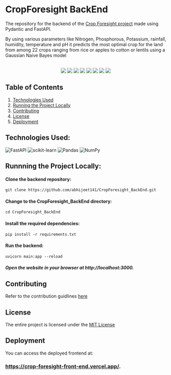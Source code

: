 ﻿# CropForesight BackEnd


The repository for the backend of the [Crop Foresight project](https://github.com/abhijeet141/CropForesight) made using Pydantic and FastAPI.

By using various parameters like Nitrogen, Phosphorous, Potassium, rainfall, humidity, temperature and pH it predicts the most optimal crop for the land from among 22 crops ranging from rice or apples to cotton or lentils using a Gaussian Naive Bayes model

<br>
<div align = 'center'>

 <img src="https://img.shields.io/github/repo-size/abhijeet141/CropForesight_BackEnd?style=for-the-badge" />
 <img src="https://img.shields.io/github/issues/abhijeet141/CropForesight_BackEnd?style=for-the-badge" />
  <img src="https://img.shields.io/github/issues-closed-raw/abhijeet141/CropForesight_BackEnd?style=for-the-badge" />
  <img src="https://img.shields.io/github/issues-pr-closed/abhijeet141/CropForesight_BackEnd?style=for-the-badge" />
  <img src="https://img.shields.io/github/issues-pr-raw/abhijeet141/CropForesight_BackEnd?style=for-the-badge" />
  <img src="https://img.shields.io/github/forks/abhijeet141/CropForesight_BackEnd?style=for-the-badge" />
  <img src="https://img.shields.io/github/stars/abhijeet141/CropForesight_BackEnd?style=for-the-badge" />
  <img src="https://img.shields.io/github/contributors-anon/abhijeet141/CropForesight_BackEnd?style=for-the-badge" />
  
</div>


## Table of Contents


1. [Technologies Used](#technologies-used)
1. [Running the Project Locally](#runnning-the-project-locally)
1. [Contributing](#contributing)
1. [License](#license)
1. [Deployment](#deployment)


## Technologies Used:


 ![FastAPI](https://img.shields.io/badge/FastAPI-005571?style=for-the-badge&logo=fastapi)
![scikit-learn](https://img.shields.io/badge/scikit--learn-%23F7931E.svg?style=for-the-badge&logo=scikit-learn&logoColor=white)
 ![Pandas](https://img.shields.io/badge/pandas-%23150458.svg?style=for-the-badge&logo=pandas&logoColor=white)
![NumPy](https://img.shields.io/badge/numpy-%23013243.svg?style=for-the-badge&logo=numpy&logoColor=white)


## Runnning the Project Locally:


#### Clone the backend repository:

```
git clone https://github.com/abhijeet141/CropForesight_BackEnd.git
```

#### Change to the CropForesight_BackEnd directory:

```
cd CropForesight_BackEnd
```

#### Install the required dependencies:

```
pip install -r requirements.txt
```

#### Run the backend:

```
uvicorn main:app --reload
```

##### Open the website in your browser at http://localhost:3000.

## Contributing

Refer to the contribution guidlines [here](https://github.com/abhijeet141/CropForesight#-contributing)


## License

The entire project is licensed under the [MIT License](https://opensource.org/license/mit/)

## Deployment


You can access the deployed frontend at: 
### https://crop-foresight-front-end.vercel.app/.
